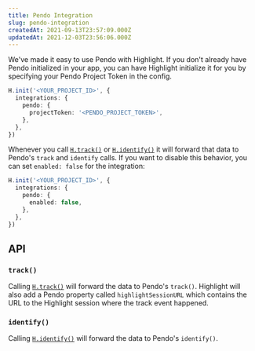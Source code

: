 ```yaml
---
title: Pendo Integration
slug: pendo-integration
createdAt: 2021-09-13T23:57:09.000Z
updatedAt: 2021-12-03T23:56:06.000Z
---
```


We've made it easy to use Pendo with Highlight. If you don't already have Pendo initialized in your app, you can have Highlight initialize it for you by specifying your Pendo Project Token in the config.

```typescript
H.init('<YOUR_PROJECT_ID>', {
  integrations: {
    pendo: {
      projectToken: '<PENDO_PROJECT_TOKEN>',
    },
  },
})
```

Whenever you call [`H.track()`](../../sdk/client.md#Htrack) or [`H.identify()`](../../sdk/client.md#Hinit) it will forward that data to Pendo's `track` and `identify` calls. If you want to disable this behavior, you can set `enabled: false` for the integration:

```typescript
H.init('<YOUR_PROJECT_ID>', {
  integrations: {
    pendo: {
      enabled: false,
    },
  },
})
```

## API

### `track()`

Calling [`H.track()`](../../sdk/client.md#Htrack) will forward the data to Pendo's `track()`. Highlight will also add a Pendo property called `highlightSessionURL` which contains the URL to the Highlight session where the track event happened.

### `identify()`

Calling [`H.identify()`](../../sdk/client.md#Hidentify) will forward the data to Pendo's `identify()`.
